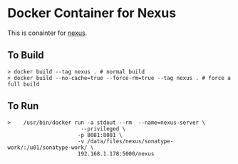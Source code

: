 # Docker Container for Nexus


This is conainter for [nexus][1]. 

## To Build

```
> docker build --tag nexus . # normal build
> docker build --no-cache=true --force-rm=true --tag nexus . # force a full build
```

## To Run

```
>    /usr/bin/docker run -a stdout --rm  --name=nexus-server \
                       --privileged \
                      -p 8081:8081 \
                      -v /data/files/nexus/sonatype-work/:/u01/sonatype-work/ \
                      192.168.1.178:5000/nexus
```

[1]:  http://www.sonatype.org/nexus/go/

